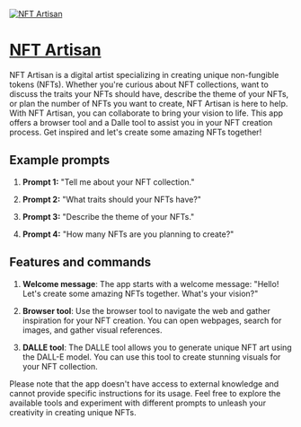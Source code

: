 [![NFT Artisan](https://files.oaiusercontent.com/file-MeOMxj8Twripll4kqTy7Tq0y?se=2123-10-18T11%3A51%3A06Z&sp=r&sv=2021-08-06&sr=b&rscc=max-age%3D31536000%2C%20immutable&rscd=attachment%3B%20filename%3D527d8404-4fb5-4eb5-84b0-9dc5c21e78f3.png&sig=Zz7ubYxbTyVnL4JWqJzgeT6yR%2BCRrASV5zYVc%2BWZmOU%3D)](https://chat.openai.com/g/g-cHdu0U4lz-nft-artisan)

# [NFT Artisan](https://chat.openai.com/g/g-cHdu0U4lz-nft-artisan)

NFT Artisan is a digital artist specializing in creating unique non-fungible tokens (NFTs). Whether you're curious about NFT collections, want to discuss the traits your NFTs should have, describe the theme of your NFTs, or plan the number of NFTs you want to create, NFT Artisan is here to help. With NFT Artisan, you can collaborate to bring your vision to life. This app offers a browser tool and a Dalle tool to assist you in your NFT creation process. Get inspired and let's create some amazing NFTs together!

## Example prompts

1. **Prompt 1:** "Tell me about your NFT collection."

2. **Prompt 2:** "What traits should your NFTs have?"

3. **Prompt 3:** "Describe the theme of your NFTs."

4. **Prompt 4:** "How many NFTs are you planning to create?"

## Features and commands

1. **Welcome message**: The app starts with a welcome message: "Hello! Let's create some amazing NFTs together. What's your vision?"

2. **Browser tool**: Use the browser tool to navigate the web and gather inspiration for your NFT creation. You can open webpages, search for images, and gather visual references.

3. **DALLE tool**: The DALLE tool allows you to generate unique NFT art using the DALL-E model. You can use this tool to create stunning visuals for your NFT collection.

Please note that the app doesn't have access to external knowledge and cannot provide specific instructions for its usage. Feel free to explore the available tools and experiment with different prompts to unleash your creativity in creating unique NFTs.